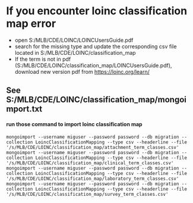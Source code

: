 # If you encounter loinc classification map error

* open S:/MLB/CDE/LOINC/LOINCUsersGuide.pdf
* search for the missing type and update the corresponding csv file located in S:/MLB/CDE/LOINC/classification_map
* If the term is not in pdf (S:/MLB/CDE/LOINC/classification_map/LOINCUsersGuide.pdf), download new version pdf
  from https://loinc.org/learn/

## See S:/MLB/CDE/LOINC/classification_map/mongoimport.txt

#### run those command to import loinc classification map

`
mongoimport --username miguser --password password --db migration --collection LoincClassificationMapping --type csv --headerline --file '/s/MLB/CDE/LOINC/classification_map/attachment_term_classes.csv'
mongoimport --username miguser --password password --db migration --collection LoincClassificationMapping --type csv --headerline --file '/s/MLB/CDE/LOINC/classification_map/clinical_term_classes.csv'
mongoimport --username miguser --password password --db migration --collection LoincClassificationMapping --type csv --headerline --file '/s/MLB/CDE/LOINC/classification_map/laboratory_term_classes.csv'
mongoimport --username miguser --password password --db migration --collection LoincClassificationMapping --type csv --headerline --file '/s/MLB/CDE/LOINC/classification_map/survey_term_classes.csv'
`
